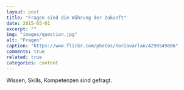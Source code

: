 ```yaml
---
layout: post
title: "Fragen sind die Währung der Zukunft"
date: 2015-05-01
excerpt: ""
img: "images/question.jpg"
alt: "Fragen"
caption: "https://www.flickr.com/photos/horiavarlan/4290549806"
comments: true
related: true
categories: content
---
```


Wissen, Skills, Kompetenzen sind gefragt.